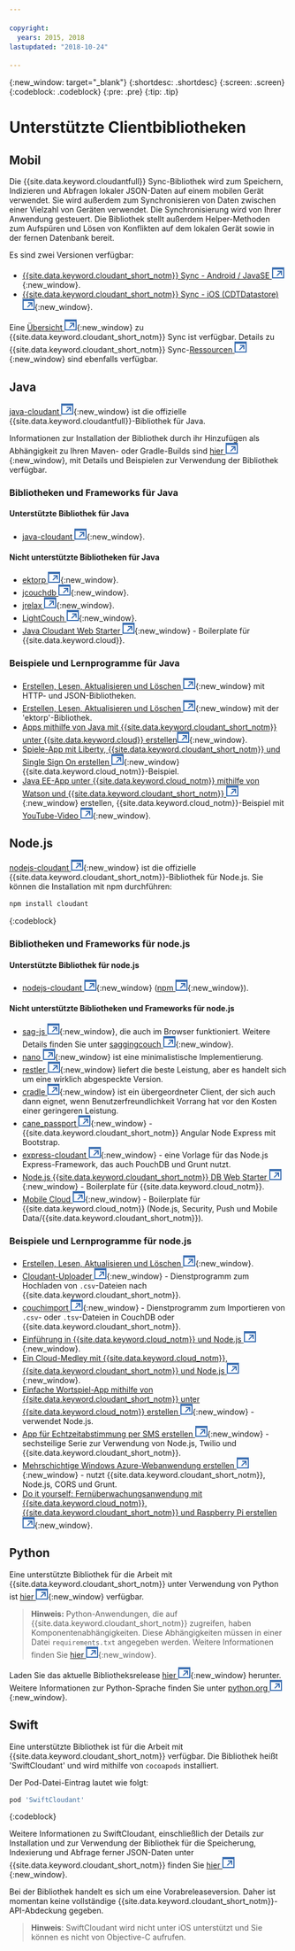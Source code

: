 ```yaml
---

copyright:
  years: 2015, 2018
lastupdated: "2018-10-24"

---
```


{:new_window: target="_blank"}
{:shortdesc: .shortdesc}
{:screen: .screen}
{:codeblock: .codeblock}
{:pre: .pre}
{:tip: .tip}

<!-- Acrolinx: 2017-05-10 -->

# Unterstützte Clientbibliotheken

## Mobil

Die {{site.data.keyword.cloudantfull}} Sync-Bibliothek wird zum Speichern,
Indizieren und Abfragen lokaler JSON-Daten auf einem mobilen Gerät verwendet.
Sie wird außerdem zum Synchronisieren von Daten zwischen einer Vielzahl von
Geräten verwendet.
Die Synchronisierung wird von Ihrer Anwendung gesteuert.
Die
Bibliothek stellt außerdem Helper-Methoden zum Aufspüren und Lösen von
Konflikten auf dem lokalen Gerät sowie in der fernen Datenbank bereit.

Es sind zwei Versionen verfügbar:

-   [{{site.data.keyword.cloudant_short_notm}} Sync - Android / JavaSE ![Symbol für externen Link](../images/launch-glyph.svg "Symbol für externen Link")](https://github.com/cloudant/sync-android){:new_window}.
-   [{{site.data.keyword.cloudant_short_notm}} Sync - iOS (CDTDatastore) ![Symbol für externen Link](../images/launch-glyph.svg "Symbol für externen Link")](https://github.com/cloudant/CDTDatastore){:new_window}.

Eine [Übersicht ![Symbol für externen Link](../images/launch-glyph.svg "Symbol für externen Link")](https://cloudant.com/product/cloudant-features/sync/){:new_window} zu {{site.data.keyword.cloudant_short_notm}} Sync ist verfügbar.
Details zu {{site.data.keyword.cloudant_short_notm}} Sync-[Ressourcen ![Symbol für externen Link](../images/launch-glyph.svg "Symbol für externen Link")](https://cloudant.com/cloudant-sync-resources/){:new_window} sind ebenfalls verfügbar.

## Java

[java-cloudant ![Symbol für externen Link](../images/launch-glyph.svg "Symbol für externen Link")](https://github.com/cloudant/java-cloudant){:new_window} ist die offizielle
{{site.data.keyword.cloudantfull}}-Bibliothek für Java.

Informationen zur Installation der Bibliothek durch ihr Hinzufügen als Abhängigkeit
zu Ihren Maven- oder Gradle-Builds sind
[hier ![Symbol für externen Link](../images/launch-glyph.svg "Symbol für externen Link")](https://github.com/cloudant/java-cloudant#installation-and-usage){:new_window},
mit Details und Beispielen zur Verwendung der Bibliothek verfügbar.

### Bibliotheken und Frameworks für Java

#### Unterstützte Bibliothek für Java

-   [java-cloudant ![Symbol für externen Link](../images/launch-glyph.svg "Symbol für externen Link")](https://github.com/cloudant/java-cloudant){:new_window}.

#### Nicht unterstützte Bibliotheken für Java

-   [ektorp ![Symbol für externen Link](../images/launch-glyph.svg "Symbol für externen Link")](https://helun.github.io/Ektorp/reference_documentation.html){:new_window}.
-   [jcouchdb ![Symbol für externen Link](../images/launch-glyph.svg "Symbol für externen Link")](http://code.google.com/p/jcouchdb/){:new_window}.
-   [jrelax ![Symbol für externen Link](../images/launch-glyph.svg "Symbol für externen Link")](https://github.com/isterin/jrelax){:new_window}.
-   [LightCouch ![Symbol für externen Link](../images/launch-glyph.svg "Symbol für externen Link")](http://www.lightcouch.org/){:new_window}.
-   [Java Cloudant Web Starter ![Symbol für externen Link](../images/launch-glyph.svg "Symbol für externen Link")](https://ace.ng.bluemix.net/#/store/cloudOEPaneId=store&appTemplateGuid=CloudantJavaBPTemplate&fromCatalog=true){:new_window} - Boilerplate für {{site.data.keyword.cloud}}.

### Beispiele und Lernprogramme für Java

-   [Erstellen, Lesen, Aktualisieren und Löschen ![Symbol für externen Link](../images/launch-glyph.svg "Symbol für externen Link")](https://github.com/cloudant/haengematte/tree/master/java){:new_window} mit HTTP- und JSON-Bibliotheken.
-   [Erstellen, Lesen, Aktualisieren und Löschen ![Symbol für externen Link](../images/launch-glyph.svg "Symbol für externen Link")](https://github.com/cloudant/haengematte/tree/master/java/CrudWithEktorp){:new_window} mit der 'ektorp'-Bibliothek.
-   [Apps mithilfe von Java mit {{site.data.keyword.cloudant_short_notm}} unter {{site.data.keyword.cloud}} erstellen![Symbol für externen Link](../images/launch-glyph.svg "Symbol für externen Link")](https://cloudant.com/blog/building-apps-using-java-with-cloudant-on-ibm-bluemix/){:new_window}.
-   [Spiele-App mit Liberty, {{site.data.keyword.cloudant_short_notm}} und Single Sign On erstellen ![Symbol für externen Link](../images/launch-glyph.svg "Symbol für externen Link")](http://www.ibm.com/developerworks/cloud/library/cl-multiservicegame-app/index.html?ca=drs-){:new_window} {{site.data.keyword.cloud_notm}}-Beispiel.
-   [Java EE-App unter {{site.data.keyword.cloud_notm}} mithilfe von Watson und {{site.data.keyword.cloudant_short_notm}} ![Symbol für externen Link](../images/launch-glyph.svg "Symbol für externen Link")](https://developer.ibm.com/bluemix/2014/10/17/building-java-ee-app-ibm-bluemix-using-watson-cloudant/){:new_window} erstellen, {{site.data.keyword.cloud_notm}}-Beispiel mit [YouTube-Video ![Symbol für externen Link](../images/launch-glyph.svg "Symbol für externen Link")](https://www.youtube.com/watch?feature=youtu.be&v=9AFMY6m0LIU&app=desktop){:new_window}.


## Node.js

[nodejs-cloudant ![Symbol für externen Link](../images/launch-glyph.svg "Symbol für externen Link")](https://github.com/cloudant/nodejs-cloudant){:new_window}
ist die offizielle {{site.data.keyword.cloudant_short_notm}}-Bibliothek für Node.js.
Sie können
die Installation mit npm durchführen:

```sh
npm install cloudant
```
{:codeblock}

### Bibliotheken und Frameworks für node.js

#### Unterstützte Bibliothek für node.js

-   [nodejs-cloudant ![Symbol für externen Link](../images/launch-glyph.svg "Symbol für externen Link")](https://github.com/cloudant/nodejs-cloudant){:new_window} ([npm ![Symbol für externen Link](../images/launch-glyph.svg "Symbol für externen Link")](https://www.npmjs.com/package/@cloudant/cloudant){:new_window}).

#### Nicht unterstützte Bibliotheken und Frameworks für node.js

-   [sag-js ![Symbol für externen Link](../images/launch-glyph.svg "Symbol für externen Link")](https://github.com/sbisbee/sag-js){:new_window}, die auch im Browser funktioniert.
    Weitere Details finden Sie unter [saggingcouch ![Symbol für externen Link](../images/launch-glyph.svg "Symbol für externen Link")](https://github.com/sbisbee/saggingcouch.com){:new_window}.
-   [nano ![Symbol für externen Link](../images/launch-glyph.svg "Symbol für externen Link")](https://github.com/dscape/nano){:new_window} ist eine minimalistische Implementierung.
-   [restler ![Symbol für externen Link](../images/launch-glyph.svg "Symbol für externen Link")](https://github.com/danwrong/restler){:new_window} liefert die beste Leistung, aber es handelt sich um eine wirklich abgespeckte Version.
-   [cradle ![Symbol für externen Link](../images/launch-glyph.svg "Symbol für externen Link")](https://github.com/flatiron/cradle){:new_window} ist ein übergeordneter Client, der sich auch dann eignet,
    wenn Benutzerfreundlichkeit Vorrang hat vor den Kosten einer geringeren Leistung.
-   [cane_passport ![Symbol für externen Link](../images/launch-glyph.svg "Symbol für externen Link")](https://github.com/ddemichele/cane_passport){:new_window} - {{site.data.keyword.cloudant_short_notm}} Angular Node Express mit Bootstrap.
-   [express-cloudant ![Symbol für externen Link](../images/launch-glyph.svg "Symbol für externen Link")](https://github.com/cloudant-labs/express-cloudant){:new_window} - eine Vorlage für das Node.js Express-Framework, das auch PouchDB und Grunt nutzt.
-   [Node.js {{site.data.keyword.cloudant_short_notm}} DB Web Starter ![Symbol für externen Link](../images/launch-glyph.svg "Symbol für externen Link")](https://ace.ng.bluemix.net/#/store/cloudOEPaneId=store&appTemplateGuid=nodejscloudantbp&fromCatalog=true){:new_window} - Boilerplate für {{site.data.keyword.cloud_notm}}.
-   [Mobile Cloud ![Symbol für externen Link](../images/launch-glyph.svg "Symbol für externen Link")](https://ace.ng.bluemix.net/#/store/cloudOEPaneId=store&appTemplateGuid=mobileBackendStarter&fromCatalog=true){:new_window} - Boilerplate für {{site.data.keyword.cloud_notm}} (Node.js, Security, Push und Mobile Data/{{site.data.keyword.cloudant_short_notm}}).

### Beispiele und Lernprogramme für node.js

-   [Erstellen, Lesen, Aktualisieren und Löschen ![Symbol für externen Link](../images/launch-glyph.svg "Symbol für externen Link")](https://github.com/cloudant/haengematte/tree/master/nodejs){:new_window}.
-   [Cloudant-Uploader ![Symbol für externen Link](../images/launch-glyph.svg "Symbol für externen Link")](https://github.com/garbados/Cloudant-Uploader){:new_window} - Dienstprogramm zum Hochladen von `.csv`-Dateien nach {{site.data.keyword.cloudant_short_notm}}.
-   [couchimport ![Symbol für externen Link](../images/launch-glyph.svg "Symbol für externen Link")](https://github.com/glynnbird/couchimport){:new_window} - Dienstprogramm zum Importieren von `.csv`- oder `.tsv`-Dateien in CouchDB oder {{site.data.keyword.cloudant_short_notm}}.
-   [Einführung in {{site.data.keyword.cloud_notm}} und Node.js ![Symbol für externen Link](../images/launch-glyph.svg "Symbol für externen Link")](http://thoughtsoncloud.com/2014/07/getting-started-ibm-bluemix-node-js/){:new_window}.
-   [Ein Cloud-Medley mit {{site.data.keyword.cloud_notm}}, {{site.data.keyword.cloudant_short_notm}} und Node.js ![Symbol für externen Link](../images/launch-glyph.svg "Symbol für externen Link")](https://gigadom.wordpress.com/2014/08/15/a-cloud-medley-with-ibm-bluemix-cloudant-db-and-node-js/){:new_window}.
-   [Einfache Wortspiel-App mithilfe von {{site.data.keyword.cloudant_short_notm}} unter {{site.data.keyword.cloud_notm}} erstellen ![Symbol für externen Link](../images/launch-glyph.svg "Symbol für externen Link")](http://www.ibm.com/developerworks/cloud/library/cl-guesstheword-app/index.html?ca=drs-){:new_window} - verwendet Node.js.
-   [App für Echtzeitabstimmung per SMS erstellen ![Symbol für externen Link](../images/launch-glyph.svg "Symbol für externen Link")](https://www.twilio.com/blog/2012/09/building-a-real-time-sms-voting-app-part-1-node-js-couchdb.html){:new_window} - sechsteilige Serie zur Verwendung von Node.js, Twilio und {{site.data.keyword.cloudant_short_notm}}.
-   [Mehrschichtige Windows Azure-Webanwendung erstellen ![Symbol für externen Link](../images/launch-glyph.svg "Symbol für externen Link")](https://www.ampower.me/article/CouchDB/Tutorial-Building-a-Multi-Tier-Windows-Azure-Web-application-use-Cloudants-Couchdb-as-a-Service-node-94-409665?eqs=Z2NWNlltTmlUWStWcHdEWENWc3UxdmowREpiMjlGUVpKajJOZGJpSlVkemlPS2oxa0YxZE5BPT0=){:new_window} - nutzt {{site.data.keyword.cloudant_short_notm}}, Node.js, CORS und Grunt.
-   [Do it yourself: Fernüberwachungsanwendung mit {{site.data.keyword.cloud_notm}}, {{site.data.keyword.cloudant_short_notm}} und Raspberry Pi erstellen ![Symbol für externen Link](../images/launch-glyph.svg "Symbol für externen Link")](http://www.ibm.com/developerworks/library/ba-remoteservpi-app/index.html){:new_window}.

## Python

Eine unterstützte Bibliothek für die Arbeit mit {{site.data.keyword.cloudant_short_notm}} unter Verwendung von Python ist [hier ![Symbol für externen Link](../images/launch-glyph.svg "Symbol für externen Link")](https://github.com/cloudant/python-cloudant){:new_window} verfügbar.

>   **Hinweis:** Python-Anwendungen, die auf {{site.data.keyword.cloudant_short_notm}} zugreifen, haben Komponentenabhängigkeiten. Diese Abhängigkeiten müssen in einer Datei `requirements.txt` angegeben werden. Weitere Informationen finden Sie [hier ![Symbol für externen Link](../images/launch-glyph.svg "Symbol für externen Link")](https://pip.readthedocs.io/en/1.1/requirements.html){:new_window}.

Laden Sie das aktuelle Bibliotheksrelease [hier ![Symbol für externen Link](../images/launch-glyph.svg "Symbol für externen Link")](https://pypi.python.org/pypi/cloudant/){:new_window} herunter.
Weitere Informationen zur Python-Sprache finden Sie unter [python.org ![Symbol für externen Link](../images/launch-glyph.svg "Symbol für externen Link")](https://www.python.org/about/){:new_window}. 

## Swift

Eine unterstützte Bibliothek ist für die Arbeit mit {{site.data.keyword.cloudant_short_notm}} verfügbar.
Die Bibliothek heißt 'SwiftCloudant' und wird mithilfe von `cocoapods` installiert.

Der Pod-Datei-Eintrag lautet wie folgt:

```sh
pod 'SwiftCloudant'
```
{:codeblock}

Weitere Informationen zu SwiftCloudant, einschließlich der Details zur Installation und zur Verwendung der Bibliothek für die Speicherung,
Indexierung und Abfrage ferner JSON-Daten unter {{site.data.keyword.cloudant_short_notm}} finden Sie [hier ![Symbol für externen Link](../images/launch-glyph.svg "Symbol für externen Link")](https://github.com/cloudant/swift-cloudant){:new_window}.

Bei der Bibliothek handelt es sich um eine Vorabreleaseversion.
Daher ist momentan keine
vollständige {{site.data.keyword.cloudant_short_notm}}-API-Abdeckung gegeben. 

>   **Hinweis**: SwiftCloudant wird nicht unter iOS unterstützt und Sie können es nicht von Objective-C aufrufen.
